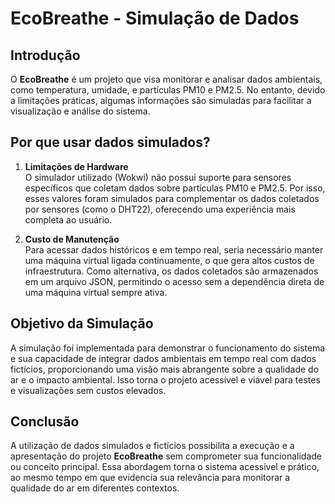 # EcoBreathe - Simulação de Dados

## Introdução

O **EcoBreathe** é um projeto que visa monitorar e analisar dados ambientais, como temperatura, umidade, e partículas PM10 e PM2.5. No entanto, devido a limitações práticas, algumas informações são simuladas para facilitar a visualização e análise do sistema.

## Por que usar dados simulados?

1. **Limitações de Hardware**  
   O simulador utilizado (Wokwi) não possui suporte para sensores específicos que coletam dados sobre partículas PM10 e PM2.5. Por isso, esses valores foram simulados para complementar os dados coletados por sensores (como o DHT22), oferecendo uma experiência mais completa ao usuário.

2. **Custo de Manutenção**  
   Para acessar dados históricos e em tempo real, seria necessário manter uma máquina virtual ligada continuamente, o que gera altos custos de infraestrutura. Como alternativa, os dados coletados são armazenados em um arquivo JSON, permitindo o acesso sem a dependência direta de uma máquina virtual sempre ativa.

## Objetivo da Simulação

A simulação foi implementada para demonstrar o funcionamento do sistema e sua capacidade de integrar dados ambientais em tempo real com dados fictícios, proporcionando uma visão mais abrangente sobre a qualidade do ar e o impacto ambiental. Isso torna o projeto acessível e viável para testes e visualizações sem custos elevados.

## Conclusão

A utilização de dados simulados e fictícios possibilita a execução e a apresentação do projeto **EcoBreathe** sem comprometer sua funcionalidade ou conceito principal. Essa abordagem torna o sistema acessível e prático, ao mesmo tempo em que evidencia sua relevância para monitorar a qualidade do ar em diferentes contextos.
